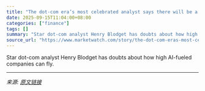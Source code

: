 ```yaml
---
title: "The dot-com era’s most celebrated analyst says there will be a big AI bust — he just doesn’t know when"
date: 2025-09-15T11:04:00+08:00
categories: ["finance"]
tags: []
summary: "Star dot-com analyst Henry Blodget has doubts about how high AI-fueled companies can fly."
source_url: "https://www.marketwatch.com/story/the-dot-com-eras-most-celebrated-analyst-says-there-will-be-a-big-ai-bust-he-just-doesnt-know-when-512e952e?mod=mw_rss_topstories"
---
```


Star dot-com analyst Henry Blodget has doubts about how high AI-fueled companies can fly.

---

*来源: [原文链接](https://www.marketwatch.com/story/the-dot-com-eras-most-celebrated-analyst-says-there-will-be-a-big-ai-bust-he-just-doesnt-know-when-512e952e?mod=mw_rss_topstories)*
